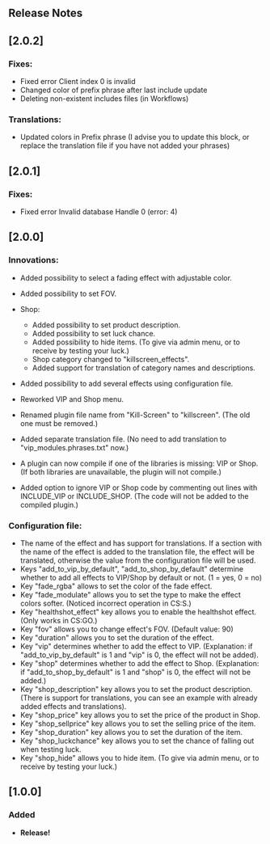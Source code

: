 ## Release Notes

## [2.0.2]

### Fixes:
- Fixed error Client index 0 is invalid
- Changed color of prefix phrase after last include update
- Deleting non-existent includes files (in Workflows)

### Translations:
- Updated colors in Prefix phrase (I advise you to update this block, or replace the translation file if you have not added your phrases)

## [2.0.1]

### Fixes:
- Fixed error Invalid database Handle 0 (error: 4)

## [2.0.0]

### Innovations:
- Added possibility to select a fading effect with adjustable color.
- Added possibility to set FOV.
- Shop:
    - Added possibility to set product description.
    - Added possibility to set luck chance.
    - Added possibility to hide items. (To give via admin menu, or to receive by testing your luck.)
    - Shop category changed to "killscreen_effects".
    - Added support for translation of category names and descriptions.

- Added possibility to add several effects using configuration file.
- Reworked VIP and Shop menu.
- Renamed plugin file name from "Kill-Screen" to "killscreen". (The old one must be removed.)
- Added separate translation file. (No need to add translation to "vip_modules.phrases.txt" now.)
- A plugin can now compile if one of the libraries is missing: VIP or Shop. (If both libraries are unavailable, the plugin will not compile.)
- Added option to ignore VIP or Shop code by commenting out lines with INCLUDE_VIP or INCLUDE_SHOP. (The code will not be added to the compiled plugin.)

### Configuration file:
- The name of the effect and has support for translations. If a section with the name of the effect is added to the translation file, the effect will be translated, otherwise the value from the configuration file will be used.
- Keys "add_to_vip_by_default", "add_to_shop_by_default" determine whether to add all effects to VIP/Shop by default or not. (1 = yes, 0 = no)
- Key "fade_rgba" allows to set the color of the fade effect.
- Key "fade_modulate" allows you to set the type to make the effect colors softer. (Noticed incorrect operation in CS:S.)
- Key "healthshot_effect" key allows you to enable the healthshot effect. (Only works in CS:GO.)
- Key "fov" allows you to change effect's FOV. (Default value: 90)
- Key "duration" allows you to set the duration of the effect.
- Key "vip" determines whether to add the effect to VIP. (Explanation: if "add_to_vip_by_default" is 1 and "vip" is 0, the effect will not be added).
- Key "shop" determines whether to add the effect to Shop. (Explanation: if "add_to_shop_by_default" is 1 and "shop" is 0, the effect will not be added.)
- Key "shop_description" key allows you to set the product description. (There is support for translations, you can see an example with already added effects and translations).
- Key "shop_price" key allows you to set the price of the product in Shop.
- Key "shop_sellprice" key allows you to set the selling price of the item.
- Key "shop_duration" key allows you to set the duration of the item.
- Key "shop_luckchance" key allows you to set the chance of falling out when testing luck.
- Key "shop_hide" allows you to hide item. (To give via admin menu, or to receive by testing your luck.)

## [1.0.0]

### Added
- **Release!**
